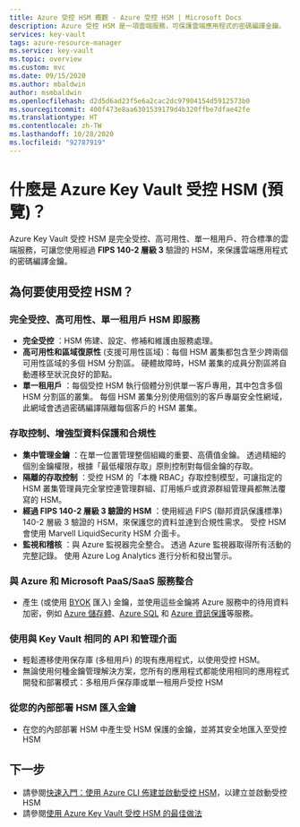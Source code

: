 ```yaml
---
title: Azure 受控 HSM 概觀 - Azure 受控 HSM | Microsoft Docs
description: Azure 受控 HSM 是一項雲端服務，可保護雲端應用程式的密碼編譯金鑰。
services: key-vault
tags: azure-resource-manager
ms.service: key-vault
ms.topic: overview
ms.custom: mvc
ms.date: 09/15/2020
ms.author: mbaldwin
author: msmbaldwin
ms.openlocfilehash: d2d5d6ad23f5e6a2cac2dc97904154d5912573b0
ms.sourcegitcommit: 400f473e8aa6301539179d4b320ffbe7dfae42fe
ms.translationtype: HT
ms.contentlocale: zh-TW
ms.lasthandoff: 10/28/2020
ms.locfileid: "92787919"
---
```

# <a name="what-is-azure-key-vault-managed-hsm-preview"></a>什麼是 Azure Key Vault 受控 HSM (預覽)？

Azure Key Vault 受控 HSM 是完全受控、高可用性、單一租用戶、符合標準的雲端服務，可讓您使用經過 **FIPS 140-2 層級 3** 驗證的 HSM，來保護雲端應用程式的密碼編譯金鑰。  

## <a name="why-use-managed-hsm"></a>為何要使用受控 HSM？

### <a name="fully-managed-highly-available-single-tenant-hsm-as-a-service"></a>完全受控、高可用性、單一租用戶 HSM 即服務

- **完全受控** ：HSM 佈建、設定、修補和維護由服務處理。 
- **高可用性和區域復原性** (支援可用性區域)：每個 HSM 叢集都包含至少跨兩個可用性區域的多個 HSM 分割區。 硬體故障時，HSM 叢集的成員分割區將自動遷移至狀況良好的節點。
- **單一租用戶** ：每個受控 HSM 執行個體分別供單一客戶專用，其中包含多個 HSM 分割區的叢集。 每個 HSM 叢集分別使用個別的客戶專屬安全性網域，此網域會透過密碼編譯隔離每個客戶的 HSM 叢集。


### <a name="access-control-enhanced-data-protection--compliance"></a>存取控制、增強型資料保護和合規性

- **集中管理金鑰** ：在單一位置管理整個組織的重要、高價值金鑰。 透過精細的個別金鑰權限，根據「最低權限存取」原則控制對每個金鑰的存取。
- **隔離的存取控制** ：受控 HSM 的「本機 RBAC」存取控制模型，可讓指定的 HSM 叢集管理員完全掌控連管理群組、訂用帳戶或資源群組管理員都無法覆寫的 HSM。
- **經過 FIPS 140-2 層級 3 驗證的 HSM** ：使用經過 FIPS (聯邦資訊保護標準) 140-2 層級 3 驗證的 HSM，來保護您的資料並達到合規性需求。 受控 HSM 會使用 Marvell LiquidSecurity HSM 介面卡。
- **監視和稽核** ：與 Azure 監視器完全整合。 透過 Azure 監視器取得所有活動的完整記錄。 使用 Azure Log Analytics 進行分析和發出警示。

### <a name="integrated-with-azure-and-microsoft-paassaas-services"></a>與 Azure 和 Microsoft PaaS/SaaS 服務整合 

- 產生 (或使用 [BYOK](hsm-protected-keys-byok.md) 匯入) 金鑰，並使用這些金鑰將 Azure 服務中的待用資料加密，例如 [Azure 儲存體](../../storage/common/customer-managed-keys-overview.md)、[Azure SQL](../../azure-sql/database/transparent-data-encryption-byok-overview.md) 和 [Azure 資訊保護](/azure/information-protection/byok-price-restrictions)等服務。

### <a name="uses-same-api-and-management-interfaces-as-key-vault"></a>使用與 Key Vault 相同的 API 和管理介面

- 輕鬆遷移使用保存庫 (多租用戶) 的現有應用程式，以使用受控 HSM。
- 無論使用何種金鑰管理解決方案，您所有的應用程式都能使用相同的應用程式開發和部署模式：多租用戶保存庫或單一租用戶受控 HSM

### <a name="import-keys-from-your-on-premise-hsms"></a>從您的內部部署 HSM 匯入金鑰

- 在您的內部部署 HSM 中產生受 HSM 保護的金鑰，並將其安全地匯入至受控 HSM

## <a name="next-steps"></a>下一步
- 請參閱[快速入門：使用 Azure CLI 佈建並啟動受控 HSM](quick-create-cli.md)，以建立並啟動受控 HSM
- 請參閱[使用 Azure Key Vault 受控 HSM 的最佳做法](best-practices.md)